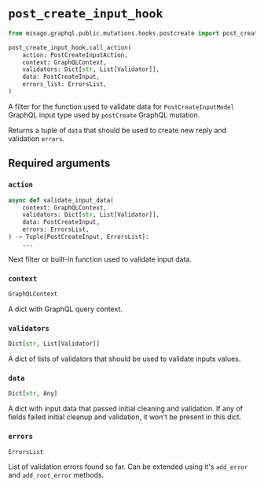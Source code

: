 # `post_create_input_hook`

```python
from misago.graphql.public.mutations.hooks.postcreate import post_create_input_hook

post_create_input_hook.call_action(
    action: PostCreateInputAction,
    context: GraphQLContext,
    validators: Dict[str, List[Validator]],
    data: PostCreateInput,
    errors_list: ErrorsList,
)
```

A filter for the function used to validate data for `PostCreateInputModel` GraphQL input type used by `postCreate` GraphQL mutation.

Returns a tuple of `data` that should be used to create new reply and validation `errors`.


## Required arguments

### `action`

```python
async def validate_input_data(
    context: GraphQLContext,
    validators: Dict[str, List[Validator]],
    data: PostCreateInput,
    errors: ErrorsList,
) -> Tuple[PostCreateInput, ErrorsList]:
    ...
```

Next filter or built-in function used to validate input data.


### `context`

```python
GraphQLContext
```

A dict with GraphQL query context.


### `validators`

```python
Dict[str, List[Validator]]
```

A dict of lists of validators that should be used to validate inputs values.


### `data`

```python
Dict[str, Any]
```

A dict with input data that passed initial cleaning and validation. If any of fields failed initial cleanup and validation, it won't be present in this dict.


### `errors`

```python
ErrorsList
```

List of validation errors found so far. Can be extended using it's `add_error` and `add_root_error` methods.
